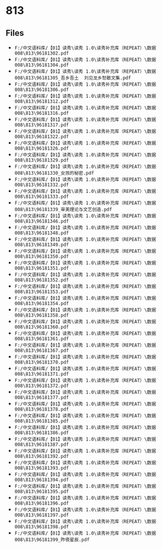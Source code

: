 # 813

## Files

- `F:/中文语料库/【01】读秀\读秀 1.0\读秀补充库（REPEAT）\数据008\813\96181302.pdf`
- `F:/中文语料库/【01】读秀\读秀 1.0\读秀补充库（REPEAT）\数据008\813\96181304.pdf`
- `F:/中文语料库/【01】读秀\读秀 1.0\读秀补充库（REPEAT）\数据008\813\96181305_吾乡吾土  刘见龙乡愁散文集.pdf`
- `F:/中文语料库/【01】读秀\读秀 1.0\读秀补充库（REPEAT）\数据008\813\96181306.pdf`
- `F:/中文语料库/【01】读秀\读秀 1.0\读秀补充库（REPEAT）\数据008\813\96181312.pdf`
- `F:/中文语料库/【01】读秀\读秀 1.0\读秀补充库（REPEAT）\数据008\813\96181316.pdf`
- `F:/中文语料库/【01】读秀\读秀 1.0\读秀补充库（REPEAT）\数据008\813\96181317.pdf`
- `F:/中文语料库/【01】读秀\读秀 1.0\读秀补充库（REPEAT）\数据008\813\96181322.pdf`
- `F:/中文语料库/【01】读秀\读秀 1.0\读秀补充库（REPEAT）\数据008\813\96181326.pdf`
- `F:/中文语料库/【01】读秀\读秀 1.0\读秀补充库（REPEAT）\数据008\813\96181329.pdf`
- `F:/中文语料库/【01】读秀\读秀 1.0\读秀补充库（REPEAT）\数据008\813\96181330_女孩的秘密.pdf`
- `F:/中文语料库/【01】读秀\读秀 1.0\读秀补充库（REPEAT）\数据008\813\96181332.pdf`
- `F:/中文语料库/【01】读秀\读秀 1.0\读秀补充库（REPEAT）\数据008\813\96181333.pdf`
- `F:/中文语料库/【01】读秀\读秀 1.0\读秀补充库（REPEAT）\数据008\813\96181339_审美理论与文艺创造.pdf`
- `F:/中文语料库/【01】读秀\读秀 1.0\读秀补充库（REPEAT）\数据008\813\96181346.pdf`
- `F:/中文语料库/【01】读秀\读秀 1.0\读秀补充库（REPEAT）\数据008\813\96181348.pdf`
- `F:/中文语料库/【01】读秀\读秀 1.0\读秀补充库（REPEAT）\数据008\813\96181349.pdf`
- `F:/中文语料库/【01】读秀\读秀 1.0\读秀补充库（REPEAT）\数据008\813\96181350.pdf`
- `F:/中文语料库/【01】读秀\读秀 1.0\读秀补充库（REPEAT）\数据008\813\96181351.pdf`
- `F:/中文语料库/【01】读秀\读秀 1.0\读秀补充库（REPEAT）\数据008\813\96181352.pdf`
- `F:/中文语料库/【01】读秀\读秀 1.0\读秀补充库（REPEAT）\数据008\813\96181353.pdf`
- `F:/中文语料库/【01】读秀\读秀 1.0\读秀补充库（REPEAT）\数据008\813\96181354.pdf`
- `F:/中文语料库/【01】读秀\读秀 1.0\读秀补充库（REPEAT）\数据008\813\96181358.pdf`
- `F:/中文语料库/【01】读秀\读秀 1.0\读秀补充库（REPEAT）\数据008\813\96181360.pdf`
- `F:/中文语料库/【01】读秀\读秀 1.0\读秀补充库（REPEAT）\数据008\813\96181361.pdf`
- `F:/中文语料库/【01】读秀\读秀 1.0\读秀补充库（REPEAT）\数据008\813\96181367.pdf`
- `F:/中文语料库/【01】读秀\读秀 1.0\读秀补充库（REPEAT）\数据008\813\96181370.pdf`
- `F:/中文语料库/【01】读秀\读秀 1.0\读秀补充库（REPEAT）\数据008\813\96181371.pdf`
- `F:/中文语料库/【01】读秀\读秀 1.0\读秀补充库（REPEAT）\数据008\813\96181372.pdf`
- `F:/中文语料库/【01】读秀\读秀 1.0\读秀补充库（REPEAT）\数据008\813\96181377.pdf`
- `F:/中文语料库/【01】读秀\读秀 1.0\读秀补充库（REPEAT）\数据008\813\96181378.pdf`
- `F:/中文语料库/【01】读秀\读秀 1.0\读秀补充库（REPEAT）\数据008\813\96181385.pdf`
- `F:/中文语料库/【01】读秀\读秀 1.0\读秀补充库（REPEAT）\数据008\813\96181386.pdf`
- `F:/中文语料库/【01】读秀\读秀 1.0\读秀补充库（REPEAT）\数据008\813\96181387.pdf`
- `F:/中文语料库/【01】读秀\读秀 1.0\读秀补充库（REPEAT）\数据008\813\96181392.pdf`
- `F:/中文语料库/【01】读秀\读秀 1.0\读秀补充库（REPEAT）\数据008\813\96181393.pdf`
- `F:/中文语料库/【01】读秀\读秀 1.0\读秀补充库（REPEAT）\数据008\813\96181394.pdf`
- `F:/中文语料库/【01】读秀\读秀 1.0\读秀补充库（REPEAT）\数据008\813\96181395.pdf`
- `F:/中文语料库/【01】读秀\读秀 1.0\读秀补充库（REPEAT）\数据008\813\96181396.pdf`
- `F:/中文语料库/【01】读秀\读秀 1.0\读秀补充库（REPEAT）\数据008\813\96181397.pdf`
- `F:/中文语料库/【01】读秀\读秀 1.0\读秀补充库（REPEAT）\数据008\813\96181398.pdf`
- `F:/中文语料库/【01】读秀\读秀 1.0\读秀补充库（REPEAT）\数据008\813\96181399_昨夜星辰.pdf`
